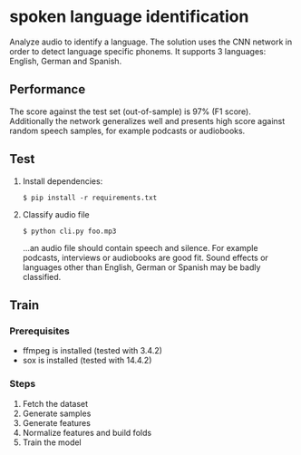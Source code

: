 # spoken language identification

Analyze audio to identify a language.
The solution uses the CNN network in order to detect language specific phonems.
It supports 3 languages: English, German and Spanish.

## Performance

The score against the test set (out-of-sample) is 97% (F1 score). Additionally the network generalizes well and presents high score against random speech samples, for example podcasts or audiobooks.

## Test

1. Install dependencies:

       $ pip install -r requirements.txt
1. Classify audio file

       $ python cli.py foo.mp3
    ...an audio file should contain speech and silence. For example podcasts, interviews or audiobooks are good fit. Sound effects or languages other than English, German or Spanish may be badly classified.

## Train

### Prerequisites

* ffmpeg is installed (tested with 3.4.2)
* sox is installed (tested with 14.4.2)

### Steps

1. Fetch the dataset
1. Generate samples
1. Generate features
1. Normalize features and build folds
1. Train the model
